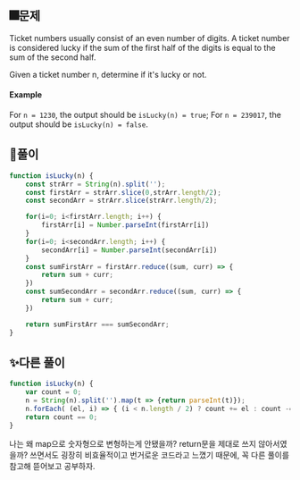 ## 🎆문제
Ticket numbers usually consist of an even number of digits. A ticket number is considered lucky if the sum of the first half of the digits is equal to the sum of the second half.

Given a ticket number n, determine if it's lucky or not.

#### Example

For `n = 1230`, the output should be
`isLucky(n) = true`;
For `n = 239017`, the output should be
`isLucky(n) = false`.

## 🎇풀이
```js
function isLucky(n) {
    const strArr = String(n).split('');
    const firstArr = strArr.slice(0,strArr.length/2);
    const secondArr = strArr.slice(strArr.length/2);

    for(i=0; i<firstArr.length; i++) {
        firstArr[i] = Number.parseInt(firstArr[i])
    }
    for(i=0; i<secondArr.length; i++) {
        secondArr[i] = Number.parseInt(secondArr[i])
    }
    const sumFirstArr = firstArr.reduce((sum, curr) => {
        return sum + curr;
    })
    const sumSecondArr = secondArr.reduce((sum, curr) => {
        return sum + curr;
    })

    return sumFirstArr === sumSecondArr;
}
```

## ✨다른 풀이
```js
function isLucky(n) {
    var count = 0;
    n = String(n).split('').map(t => {return parseInt(t)});
    n.forEach( (el, i) => { (i < n.length / 2) ? count += el : count -= el });
    return count == 0;
}
```

나는 왜 map으로 숫자형으로 변형하는게 안됐을까?
return문을 제대로 쓰지 않아서였을까?
쓰면서도 굉장히 비효율적이고 번거로운 코드라고 느꼈기 때문에, 꼭 다른 풀이를 참고해 뜯어보고 공부하자.